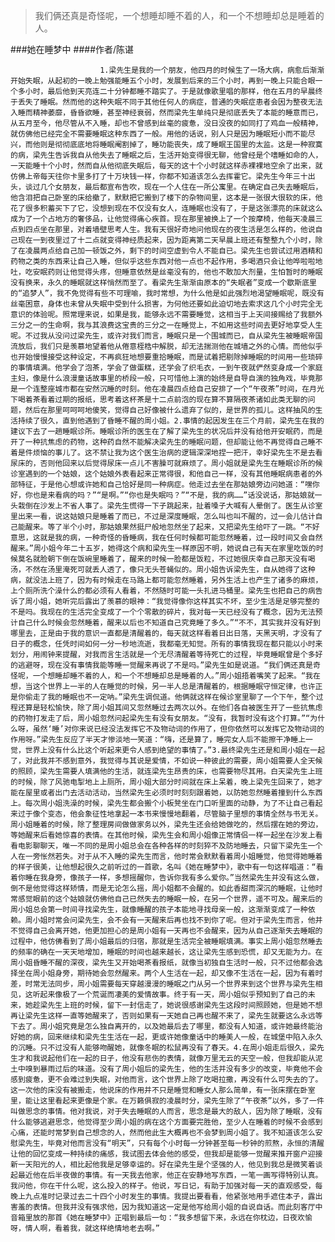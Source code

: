 > 我们俩还真是奇怪呢，一个想睡却睡不着的人，和一个不想睡却总是睡着的人。

###她在睡梦中
####作者/陈谌

						1.梁先生是我的一个朋友，他四月的时候生了一场大病，病愈后渐渐开始失眠，从起初的一晚上勉强能睡五个小时，发展到后来的三个小时，再到一晚上只能合眼一个多小时，最后他到天亮连二十分钟都睡不踏实了。于是就像歌里唱的那样，他在五月的早晨终于丢失了睡眠。然而他的这种失眠不同于其他任何人的病症，普通的失眠症患者会因为整夜无法入睡而精神萎靡，昏昏欲睡，甚至神经衰弱，然而梁先生单纯只是彻底丢失了本能的睡意而已，从五月至今，他尽管从不入睡，却也不曾感到丝毫的疲惫，没日没夜的如同打了鸡血一般精神，就仿佛他已经完全不需要睡眠这种东西了一般。用他的话说，别人只是因为睡眠短小而不能尽兴，而他则是彻彻底底地将睡眠阉割掉了，睡功能丧失，成了睡眠王国里的太监。这是一种寂寞的病，梁先生告诉我自从他失去了睡眠之后，生活开始变得很无聊，他曾经是个嗜睡如命的人，一天能睡十个小时，然而自从他彻底失眠后，每天的这十个小时就这样赤裸裸地空余了出来，就仿佛上帝每天往你卡里多打了十万块钱一样，你都不知道该怎么去挥霍它。梁先生今年三十出头，谈过几个女朋友，最后都宣布告吹，现在一个人住在一所公寓里。在确定自己失去睡眠后，他含泪把自己卧室的床给撤了，默默把它搬到了楼下的杂物间里，这本是一张很大很软的床，他花了很多积蓄买下了它，没想到现在不仅没有女人，连睡眠也没有了，于是这张漂亮的床就这么成为了一个占地方的奢侈品，让他觉得痛心疾首。现在那里被换上了一个按摩椅，他每天凌晨三点到四点坐在那里，对着墙壁思考人生。我有天很好奇地问他现在的夜生活是怎么样的，他说自己现在一到夜里过了十二点就变得神经质起来，因为距离第二天早晨上班还有整整九个小时，除了在凌晨两点给自己加一顿饭之外，剩下的时间空虚到令人不能自已。梁先生也尝试过用酒精和药物之类的东西来让自己入睡，但似乎这些东西对他一点也不起作用，多喝酒只会让他哗啦啦地吐，吃安眠药则让他觉得头疼，但睡意依然是丝毫没有的，他也不敢加大剂量，生怕暂时的睡眠没有换来，永久的睡眠就这样悄然而至了。看梁先生渐渐由原本的“失眠者”变成一个歇斯底里的“追梦人”，我不免觉得有些不可理喻，我时常想，为什么他是如此强烈地渴望睡眠呢，既没有丝毫困意，身体也未曾从失眠中受到什么损害，为何他还要如此迫切地去索求这几个小时完全无意识的体验呢。照常理来说，如果是我，能够永远不需要睡觉，这相当于上天间接赐给了我额外三分之一的生命啊，我与其浪费这宝贵的三分之一在睡觉上，不如用这些时间去更好地享受人生呢。不过我从没问过梁先生，或许对我们而言，睡眠只是一个围城而已，自从梁先生被睡眠帝国流放后，我们只是羡慕地望着他从倦意桎梏中解脱，却无法揣测他在城墙之外的心情。而他似乎也开始慢慢接受这种设定，不再疯狂地想要重拾睡眠，而是试着把剔除掉睡眠的时间用一些琐碎的事情填满。他学会了泡茶，学会了做蛋糕，还学会了织毛衣，一到午夜就俨然变身成一个家庭主妇，像是什么浪漫童话故事里的桥段一般，只可惜他上演的始终是自导自演的独角戏，毕竟那是一个连整座城市都在安然沉睡的时刻。他在凌晨四点给自己安排了一个“午夜茶”时间，在月光下喝着茶看着过期的报纸，思考着这杯茶是十二点前泡的现在算不算隔夜茶诸如此类无聊的问题，然后在那里呵呵呵地傻笑，觉得自己好像被什么遗弃了似的，是世界的孤儿。这样抽风的生活持续了很久，直到他遇到了昏睡不醒的周小姐。2.事情的起因发生在三个月前，梁先生在我的建议下去了一趟睡眠诊所。睡眠诊所的医生在了解了梁先生的状况后并没有给他开安眠药，而是开了一种抗焦虑的药物，这种药自然不能解决梁先生的睡眠问题，但却能让他不再觉得自己睡不着是件烦恼的事儿了。这不禁让我为这个医生治病的逻辑深深地捏一把汗，幸好梁先生不是去看尿床的，否则他回来以后觉得尿床一点儿不害臊可就麻烦了。周小姐就是梁先生在睡眠诊所的候诊室遇到的一个姑娘，这个姑娘外表看起来正常得很，和他自己一样，没有其他睡眠病患者的外部特征，于是他心想或许她和自己恰好是同一种病症。他走过去坐在那姑娘旁边问她道：“嘿你好，你也是来看病的吗？”“是啊。”“你也是失眠吗？”“不是，我的病……”话没说话，那姑娘就一头栽倒在沙发上不省人事了。梁先生慌得一下子跳起来，扯着嗓子大喊有人晕倒了。医生从诊室里出来一看，说这姑娘只是睡着了而已，不过是深度睡眠，怎么叫也叫不醒的，过一会儿估计自己能醒来。等了半个小时，那姑娘果然挺尸般地忽然坐了起来，又把梁先生给吓了一跳。“不好意思，这就是我的病，一种奇怪的昏睡病，我在任何时候都可能忽然睡着，过一段时间又会自然醒来。”周小姐今年二十五岁，她得这个病和梁先生一样原因不明，她说自己有天在家里吃饭的时候莫名就脸朝下倒在饭碗里睡着了，醒来的时候一脸都是饭粒，不过她很庆幸自己那天没有喝汤，不然在汤里淹死可就丢人透了，像只无头苍蝇似的。周小姐告诉梁先生，自从她得了这种病，就没法上班了，因为有时候走在马路上都可能忽然睡着，另外生活上也产生了诸多的麻烦，上个厕所洗个澡什么的都必须有人看着，不然随时可能一头扎进马桶里。梁先生也把自己的病告诉了周小姐，她听完后露出了羡慕的眼神：“我觉得像你这样其实不坏，至少生活是足够完整的不是吗。我现在的生活完全变成了一个个零散的碎片，我对每一天已经没有了概念，因为无法预计自己什么时候会忽然睡着，醒来以后也不知道自己究竟睡了多久。”“不不，其实我并没有好到哪里去，正是由于我的意识一直都是清醒着的，每天就这样看着日出日落，天黑天明，才没有了日子的概念，任凭时间如何一分一秒地流逝，我都毫无知觉。所有的事情我现在都只能以小时来划分，用闹钟来提醒，对我而言生活就是一个无尽清醒着等待死亡的过程，毕竟睡眠曾是个多好的逃避呀，现在没有事情我能等睡一觉醒来再说了不是吗。”梁先生如是说道。“我们俩还真是奇怪呢，一个想睡却睡不着的人，和一个不想睡却总是睡着的人。”周小姐捂着嘴笑了起来。“我在想，当这个世界上一半的人在睡觉的时候，另一半人总是清醒着的，根据睡眠守恒定律，也许正是你偷走了我的睡眠也不一定呐。”梁先生调侃道。他俩就这样在候诊室里聊了一个下午，整个过程还算是轻松愉快，除了周小姐其间又忽然睡过去两次以外。在他们各自被医生开了一些抗焦虑的药物打发走了后，周小姐忽然问起梁先生有没有女朋友。“没有，我暂时没有这个打算。”“为什么呀，虽然‘睡’对你来说已经没法发挥它不及物动词的作用了，但你依然可以发挥它及物动词的作用呀。”梁先生反应了半天才惨淡地一笑道：“嗨，还是算了，睡完女人后不能擦干净睡上一觉，世界上没有什么比这个听起来更令人感到绝望的事情了。”3.最终梁先生还是和周小姐在一起了，对此我并不感到意外，我觉得与其说是爱情，不如说一种彼此的需要，周小姐需要人全天候的照顾，梁先生需要人填满他的生活，就连梁先生昂贵的床，也需要物尽其用。白天梁先生上班的时候，除了风驰电掣地上上厕所，周小姐大部分时间就在床上呆着，晚上梁先生回来了，她才能在屋里或者出门去活动活动，当然梁先生必须时时刻刻跟着她，以防她忽然睡着撞到什么东西上。每次周小姐洗澡的时候，梁先生都会搬个小板凳坐在门口听里面的动静，为了不让自己看起来过于像个变态，他会象征性地拿起一本书来慢慢地翻着，尽管脑子里想的事情全然与书无关。周小姐睡着的时候，除了整理房间做做家务以外，梁先生还会给她做吃的，然后摆在她的旁边，等她醒来后看她惊喜的表情。在其他时候，梁先生会和周小姐像正常情侣一样一起坐在沙发上看看电影聊聊天，唯一不同的是周小姐总会在各种各样的时刻猝不及防地睡去，只留下梁先生一个人在一旁怅然若失。对于从不入睡的梁先生而言，他时常会默默看着周小姐睡觉，他觉得她睡着的样子很美，让他想起很久之前听过的一首歌，名叫《她在睡梦中》，歌中有一句这样唱道：“看着你睡在我身旁，像孩子一样，多想摇醒你，告诉你我有多么爱你。”当然梁先生并没有这么做，倒不是他觉得这样矫情，而是无论怎么摇，周小姐都不会醒的。如此香甜而深沉的睡眠，让他时常感觉眼前的这个姑娘就仿佛他自己已然失去的睡眠一般，在另一个世界，遥不可及。醒来后的周小姐总会第一时间寻找梁先生，就像睡醒的孩子本能地寻找母亲一般，这渐渐变成了一种依赖。周小姐时常会问梁先生，会不会有一天醒来后再也找不到你了呢。但对于梁先生而言，他并不觉得自己会离开她，他更加担心的是周小姐有一天再也不会醒来，因为从自己逐渐失去睡眠的过程中，他仿佛看到了周小姐最后的归宿，那就是生活完全被睡眠填满。事实上周小姐忽然睡去的频率的确在一天天地增加，睡眠的时间也越来越长，这让梁先生感到恐慌，却又无能为力。在周小姐昏睡不醒的深夜，梁先生又开始喝茶看报纸，就像当初独自生活时一般，只不过他都会选择坐在周小姐身旁，期待她会忽然醒来。两个人生活在一起，却又像不生活在一起，因为有着时差，时常无法同步，周小姐需要每天穿越漫漫的睡眠之门从另一个世界来到这个世界与梁先生相见，这听起来像极了一个荒诞而凄美的爱情故事。终于有一天，周小姐似乎预知到了自己的未来，她趁梁先生上班的时候，留下一封信走了，她说很感谢梁先生这段时间照顾她，但是她不想再让梁先生这样一直等她醒来了，否则如果有一天她自己再也醒不来了，梁先生就要这么永远等下去了。周小姐究竟是怎么独自离开的，以及她最后去了哪里，都没有人知道，或许她最终能治好她的病，回来继续和梁先生生活在一起，更或许她像童话中的睡美人一般，在城堡中陷入永久的沉睡。只不过没有人能够吻醒她，就像冬眠的松鼠再没有了春天。4.在周小姐走后很久，梁先生才和我说起他们在一起的日子，他没有悲伤的表情，就像万里无云的天空一般，但我却能从泥土中嗅到暴雨过后的味道。没有了周小姐后的梁先生，他的生活并没有多少的改变，毕竟他不会感到疲惫，更不会难过到失眠，对他而言，这个世界上除了吃喝拉撒，再没有什么可失去的了。这一次他的床没有被搬走，他说床的作用并不只是睡觉和睡女人那么简单，有一张床摆在卧室里，能让这里看起来更像是个家。在万籁俱寂的凌晨时分，梁先生除了“午夜茶”以外，多了一件叫做思念的事情。他对我说，对于失去睡眠的人而言，思念是最大的敌人，因为除了睡眠，没有什么能够逃避思念，他觉得至少周小姐的病在这个方面要完胜他，至少人在睡着的时候不会感到心痛，还能时常梦到自己想念的人，然而他此生大概再也不会梦到周小姐了。我不知道该怎么安慰梁先生，毕竟对他而言没有“明天”，只有每个小时每一分钟甚至每一秒钟的煎熬，永恒的清醒让他的回忆变成一种持续的痛感，我试图去体会他的感受，但我却是能够一觉醒来推开窗户迎接新一天阳光的人，相比起他我是足够幸运的。好在梁先生是个坚强的人，他见到我总是微笑着谈起最近他在后半夜做的事情。有一天我去他家，他正在安静地写东西，一笔一画写得特别认真。我问他，你在干什么呢，这么投入的样子。他说，写日记，有助于加强对每一天的直观感受，每晚上九点准时记录过去二十四个小时发生的事情。我提出要看看，他紧张地用手遮住本子，露出害羞的表情。但我并没有强求他，因为我知道这一定是他写给周小姐的自说自话。而此刻客厅中音箱里放的那首《她在睡梦中》正唱到最后一句：“我多想留下来，永远在你枕边，日夜欢愉呀，情人啊，看着我，就这样绝情地老去啊。”			  		